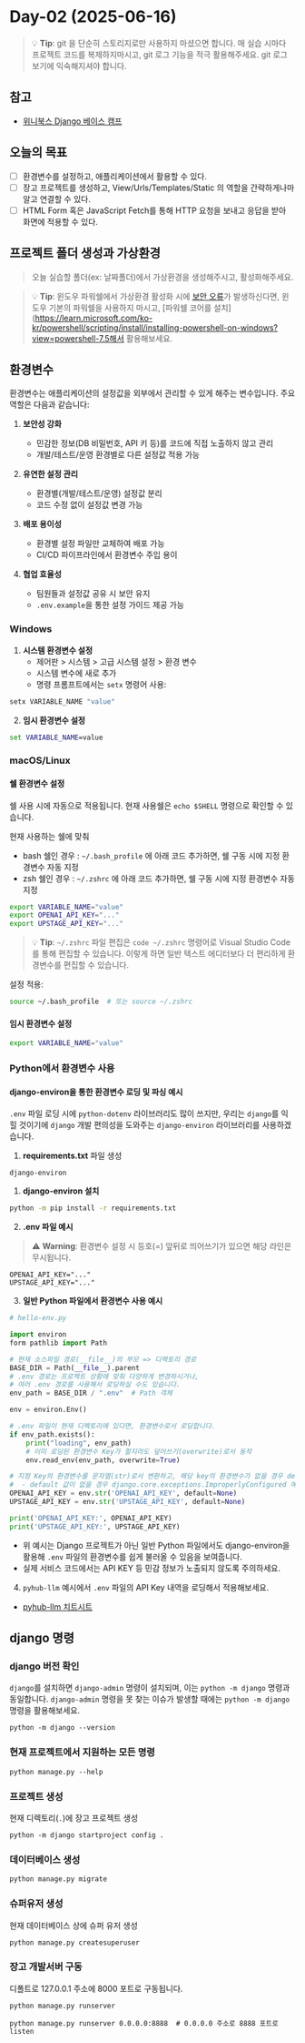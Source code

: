 # Day-02 (2025-06-16)

> 💡 **Tip**: git 을 단순히 스토리지로만 사용하지 마셨으면 합니다. 매 실습 시마다 프로젝트 코드를 복제하지마시고, git 로그 기능을 적극 활용해주세요. git 로그 보기에 익숙해지셔야 합니다.

## 참고

+ [위니북스 Django 베이스 캠프](https://www.books.weniv.co.kr/basecamp-django)

## 오늘의 목표

+ [ ] 환경변수를 설정하고, 애플리케이션에서 활용할 수 있다.
+ [ ] 장고 프로젝트를 생성하고, View/Urls/Templates/Static 의 역할을 간략하게나마 알고 연결할 수 있다.
+ [ ] HTML Form 혹은 JavaScript Fetch를 통해 HTTP 요청을 보내고 응답을 받아 화면에 적용할 수 있다.

## 프로젝트 폴더 생성과 가상환경

> 오늘 실습할 폴더(ex: 날짜폴더)에서 가상환경을 생성해주시고, 활성화해주세요.

> 💡 **Tip**: 윈도우 파워쉘에서 가상환경 활성화 시에 [보안 오류](https://www.books.weniv.co.kr/basecamp-django/chapter01/01-3)가 발생하신다면, 윈도우 기본의 파워쉘을 사용하지 마시고, [파워쉘 코어를 설치](https://learn.microsoft.com/ko-kr/powershell/scripting/install/installing-powershell-on-windows?view=powershell-7.5해서 활용해보세요.

## 환경변수

환경변수는 애플리케이션의 설정값을 외부에서 관리할 수 있게 해주는 변수입니다. 주요 역할은 다음과 같습니다:

1. **보안성 강화**
    - 민감한 정보(DB 비밀번호, API 키 등)를 코드에 직접 노출하지 않고 관리
    - 개발/테스트/운영 환경별로 다른 설정값 적용 가능

2. **유연한 설정 관리**
    - 환경별(개발/테스트/운영) 설정값 분리
    - 코드 수정 없이 설정값 변경 가능

3. **배포 용이성**
    - 환경별 설정 파일만 교체하여 배포 가능
    - CI/CD 파이프라인에서 환경변수 주입 용이

4. **협업 효율성**
    - 팀원들과 설정값 공유 시 보안 유지
    - `.env.example`을 통한 설정 가이드 제공 가능

### Windows

1. **시스템 환경변수 설정**
    - 제어판 > 시스템 > 고급 시스템 설정 > 환경 변수
    - 시스템 변수에 새로 추가
    - 명령 프롬프트에서는 `setx` 명령어 사용:

```cmd
setx VARIABLE_NAME "value"
```

2. **임시 환경변수 설정**

```cmd
set VARIABLE_NAME=value
```

### macOS/Linux

#### 쉘 환경변수 설정

쉘 사용 시에 자동으로 적용됩니다. 현재 사용쉘은 `echo $SHELL` 명령으로 확인할 수 있습니다.

현재 사용하는 쉘에 맞춰

- bash 쉘인 경우 : `~/.bash_profile` 에 아래 코드 추가하면, 쉘 구동 시에 지정 환경변수 자동 지정
- zsh 쉘인 경우 : `~/.zshrc` 에 아래 코드 추가하면, 쉘 구동 시에 지정 환경변수 자동 지정

```bash
export VARIABLE_NAME="value"
export OPENAI_API_KEY="..."
export UPSTAGE_API_KEY="..."
```

> 💡 **Tip**: `~/.zshrc` 파일 편집은 `code ~/.zshrc` 명령어로 Visual Studio Code를 통해 편집할 수 있습니다. 이렇게 하면 일반 텍스트 에디터보다 더 편리하게 환경변수를 편집할 수 있습니다.

설정 적용:

```bash
source ~/.bash_profile  # 또는 source ~/.zshrc
```

#### **임시 환경변수 설정**

```bash
export VARIABLE_NAME="value"
```

### Python에서 환경변수 사용

#### django-environ을 통한 환경변수 로딩 및 파싱 예시

`.env` 파일 로딩 시에 `python-dotenv` 라이브러리도 많이 쓰지만, 우리는 `django`를 익힐 것이기에
`django` 개발 편의성을 도와주는 `django-environ` 라이브러리를 사용하겠습니다.

1. **requirements.txt** 파일 생성

```
django-environ
```

1. **django-environ 설치**

```bash
python -m pip install -r requirements.txt
```

2. **.env 파일 예시**

> ⚠️ **Warning**: 환경변수 설정 시 등호(=) 앞뒤로 띄어쓰기가 있으면 해당 라인은 무시됩니다.

```
OPENAI_API_KEY="..."
UPSTAGE_API_KEY="..."
```

3. **일반 Python 파일에서 환경변수 사용 예시**

```python
# hello-env.py

import environ
form pathlib import Path

# 현재 소스파일 경로(__file__)의 부모 => 디렉토리 경로
BASE_DIR = Path(__file__).parent
# .env 경로는 프로젝트 상황에 맞춰 다양하게 변경하시거나,
# 여러 .env 경로를 사용해서 로딩하실 수도 있습니다.
env_path = BASE_DIR / ".env"  # Path 객체

env = environ.Env()

# .env 파일이 현재 디렉토리에 있다면, 환경변수로서 로딩합니다.
if env_path.exists():
    print("loading", env_path)
    # 이미 로딩된 환경변수 Key가 할지라도 덮어쓰기(overwrite)로서 동작
    env.read_env(env_path, overwrite=True)

# 지정 Key의 환경변수를 문자열(str)로서 변환하고, 해당 key의 환경변수가 없을 경우 default값을 반환
#  - default 값이 없을 경우 django.core.exceptions.ImproperlyConfigured 예외 발생
OPENAI_API_KEY = env.str('OPENAI_API_KEY', default=None)
UPSTAGE_API_KEY = env.str('UPSTAGE_API_KEY', default=None)

print('OPENAI_API_KEY:', OPENAI_API_KEY)
print('UPSTAGE_API_KEY:', UPSTAGE_API_KEY)
```

- 위 예시는 Django 프로젝트가 아닌 일반 Python 파일에서도 django-environ을 활용해 `.env` 파일의 환경변수를 쉽게 불러올 수 있음을 보여줍니다.
- 실제 서비스 코드에서는 API KEY 등 민감 정보가 노출되지 않도록 주의하세요.

4. `pyhub-llm` 예시에서 `.env` 파일의 API Key 내역을 로딩해서 적용해보세요.

+ [pyhub-llm 치트시트](https://github.com/pyhub-kr/pyhub-llm/blob/main/CHEATSHEET.md)

## django 명령

### django 버전 확인

`django`를 설치하면 `django-admin` 명령이 설치되며, 이는 `python -m django` 명령과 동일합니다.
`django-admin` 명령을 못 찾는 이슈가 발생할 때에는 `python -m django` 명령을 활용해보세요.

```
python -m django --version
```

### 현재 프로젝트에서 지원하는 모든 명령

```
python manage.py --help
```

### 프로젝트 생성

현재 디렉토리(`.`)에 장고 프로젝트 생성

```
python -m django startproject config .
```

### 데이터베이스 생성

```
python manage.py migrate
```

### 슈퍼유저 생성

현재 데이터베이스 상에 슈퍼 유저 생성

```
python manage.py createsuperuser
```

### 장고 개발서버 구동

디폴트로 127.0.0.1 주소에 8000 포트로 구동됩니다.

```
python manage.py runserver

python manage.py runserver 0.0.0.0:8888  # 0.0.0.0 주소로 8888 포트로 listen
```

